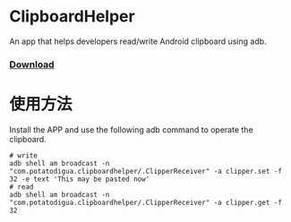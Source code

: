# ClipboardHelper
An app that helps developers read/write Android clipboard using adb.
### [Download](https://github.com/Potato-DiGua/ClipboardHelper/releases)
# 使用方法
Install the APP and use the following adb command to operate the clipboard.
```shell
# write
adb shell am broadcast -n "com.potatodigua.clipboardhelper/.ClipperReceiver" -a clipper.set -f 32 -e text 'This may be pasted now'
# read
adb shell am broadcast -n "com.potatodigua.clipboardhelper/.ClipperReceiver" -a clipper.get -f 32
```
